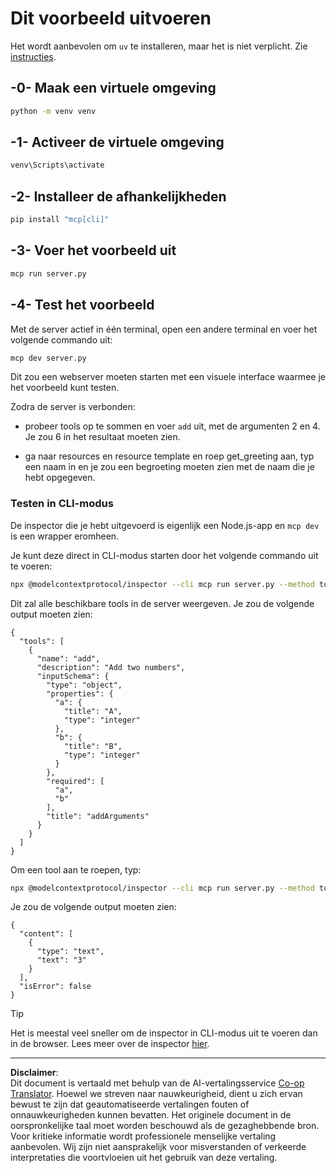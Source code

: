 <!--
CO_OP_TRANSLATOR_METADATA:
{
  "original_hash": "d4c162484df410632550a4a357d40341",
  "translation_date": "2025-09-03T16:11:43+00:00",
  "source_file": "03-GettingStarted/01-first-server/solution/python/README.md",
  "language_code": "nl"
}
-->
# Dit voorbeeld uitvoeren

Het wordt aanbevolen om `uv` te installeren, maar het is niet verplicht. Zie [instructies](https://docs.astral.sh/uv/#highlights).

## -0- Maak een virtuele omgeving

```bash
python -m venv venv
```

## -1- Activeer de virtuele omgeving

```bash
venv\Scripts\activate
```

## -2- Installeer de afhankelijkheden

```bash
pip install "mcp[cli]"
```

## -3- Voer het voorbeeld uit

```bash
mcp run server.py
```

## -4- Test het voorbeeld

Met de server actief in één terminal, open een andere terminal en voer het volgende commando uit:

```bash
mcp dev server.py
```

Dit zou een webserver moeten starten met een visuele interface waarmee je het voorbeeld kunt testen.

Zodra de server is verbonden:

- probeer tools op te sommen en voer `add` uit, met de argumenten 2 en 4. Je zou 6 in het resultaat moeten zien.

- ga naar resources en resource template en roep get_greeting aan, typ een naam in en je zou een begroeting moeten zien met de naam die je hebt opgegeven.

### Testen in CLI-modus

De inspector die je hebt uitgevoerd is eigenlijk een Node.js-app en `mcp dev` is een wrapper eromheen.

Je kunt deze direct in CLI-modus starten door het volgende commando uit te voeren:

```bash
npx @modelcontextprotocol/inspector --cli mcp run server.py --method tools/list
```

Dit zal alle beschikbare tools in de server weergeven. Je zou de volgende output moeten zien:

```text
{
  "tools": [
    {
      "name": "add",
      "description": "Add two numbers",
      "inputSchema": {
        "type": "object",
        "properties": {
          "a": {
            "title": "A",
            "type": "integer"
          },
          "b": {
            "title": "B",
            "type": "integer"
          }
        },
        "required": [
          "a",
          "b"
        ],
        "title": "addArguments"
      }
    }
  ]
}
```

Om een tool aan te roepen, typ:

```bash
npx @modelcontextprotocol/inspector --cli mcp run server.py --method tools/call --tool-name add --tool-arg a=1 --tool-arg b=2
```

Je zou de volgende output moeten zien:

```text
{
  "content": [
    {
      "type": "text",
      "text": "3"
    }
  ],
  "isError": false
}
```

> [!TIP]
> Het is meestal veel sneller om de inspector in CLI-modus uit te voeren dan in de browser.
> Lees meer over de inspector [hier](https://github.com/modelcontextprotocol/inspector).

---

**Disclaimer**:  
Dit document is vertaald met behulp van de AI-vertalingsservice [Co-op Translator](https://github.com/Azure/co-op-translator). Hoewel we streven naar nauwkeurigheid, dient u zich ervan bewust te zijn dat geautomatiseerde vertalingen fouten of onnauwkeurigheden kunnen bevatten. Het originele document in de oorspronkelijke taal moet worden beschouwd als de gezaghebbende bron. Voor kritieke informatie wordt professionele menselijke vertaling aanbevolen. Wij zijn niet aansprakelijk voor misverstanden of verkeerde interpretaties die voortvloeien uit het gebruik van deze vertaling.